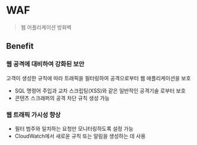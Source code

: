 # WAF

> 웹 어플리케이션 방화벽

## Benefit

### 웹 공격에 대비하여 강화된 보안
고객이 생성한 규칙에 따라 트래픽을 필터링하여 공격으로부터 웹 애플리케이션을 보호

- SQL 명령어 주입과 교차 스크립팅(XSS)와 같은 일반적인 공격기술 로부터 보호
- 콘텐츠 스크래퍼의 공격 차단 규칙 생성 가능

### 웹 트래픽 가시성 향상
- 필터 범주와 일치하는 요청만 모니터링하도록 설정 가능
- CloudWatch에서 새로윤 규칙 또는 알림을 생성하는 데 사용
